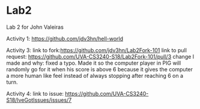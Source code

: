 # Lab2
Lab 2 for John Valeiras

Activity 1: https://github.com/jdv3hn/hell-world

Activity 3:
  link to fork:https://github.com/jdv3hn/Lab2Fork-101
  link to pull request: https://github.com/UVA-CS3240-S18/Lab2Fork-101/pull/3
  change I made and why: fixed a typo. Made it so the computer player in PIG will randomly go for it when his score is above 6 because it gives the computer a more human like feel instead of always stopping after reaching 6 on a turn.
  
Activity 4:
  link to issue: https://github.com/UVA-CS3240-S18/IveGotIssues/issues/7
  
